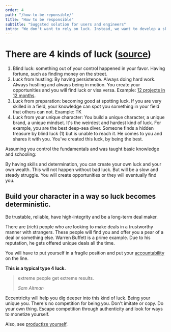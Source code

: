 ```yaml
---
order: 4
path: "/how-to-be-reponsible/"
title: "How to be responsible"
subtitle: "Suggsted solution for users and engineers"
intro: "We don't want to rely on luck. Instead, we want to develop a skill set that brings you luck or helps you find luck."
---
```


# There are 4 kinds of luck ([source](https://pmarchive.com/luck_and_the_entrepreneur.html))

1. Blind luck: something out of your control happened in your favor. Having fortune, such as finding money on the street.
2. Luck from hustling: By having persistence. Always doing hard work. Always hustling and always being in motion. You create your opportunities and you will find luck or visa versa. Example: [12 projects in 12 months](https://levels.io/12-startups-12-months/).
3. Luck from preparation: becoming good at spotting luck. If you are very skilled in a field, your knowledge can spot you something in your field that others can not. Example: TK
4. Luck from your unique character: You build a unique character, a unique brand, a unique mindset. It's the weirdest and hardest kind of luck. For example, you are the best deep-sea diver. Someone finds a hidden treasure by blind luck (1) but is unable to reach it. He comes to you and shares it with you. You've created this luck, by being the best. 

Assuming you control the fundamentals and was taught basic knowledge and schooling: 

By having skills and determination, you can create your own luck and your own wealth. This will not happen without bad luck. But will be a slow and steady struggle. You will create opportunities or they will eventually find you.

## Build your character in a way so luck becomes deterministic.

Be trustable, reliable, have high-integrity and be a long-term deal maker.

There are (rich) people who are looking to make deals in a trustworthy manner with strangers. These people will find you and offer you a pear of a deal or something else. Warren Buffett is a prime example. Due to his reputation, he gets offered unique deals all the time.

You will have to put yourself in a fragile position and put your [accountability](/accountability/) on the line.

**This is a typical type 4 luck.**

> extreme people get extreme results.
>
> <cite>Sam Altman</cite>


Eccentricity will help you dig deeper into this kind of luck. Being your unique you. There's no competition for being you. Don't imitate or copy. Do your own thing. Escape competition through authenticity and look for ways to monetize yourself.

Also, see [productize yourself](/productise-yourself/).